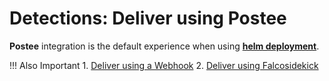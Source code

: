 # Detections: Deliver using Postee

**Postee** integration is the default experience when using **[helm deployment]**.

[helm deployment]: ../installing/kubernetes.md

!!! Also Important
    1. [Deliver using a Webhook](./webhook.md)
    2. [Deliver using Falcosidekick](./falcosidekick.md)
